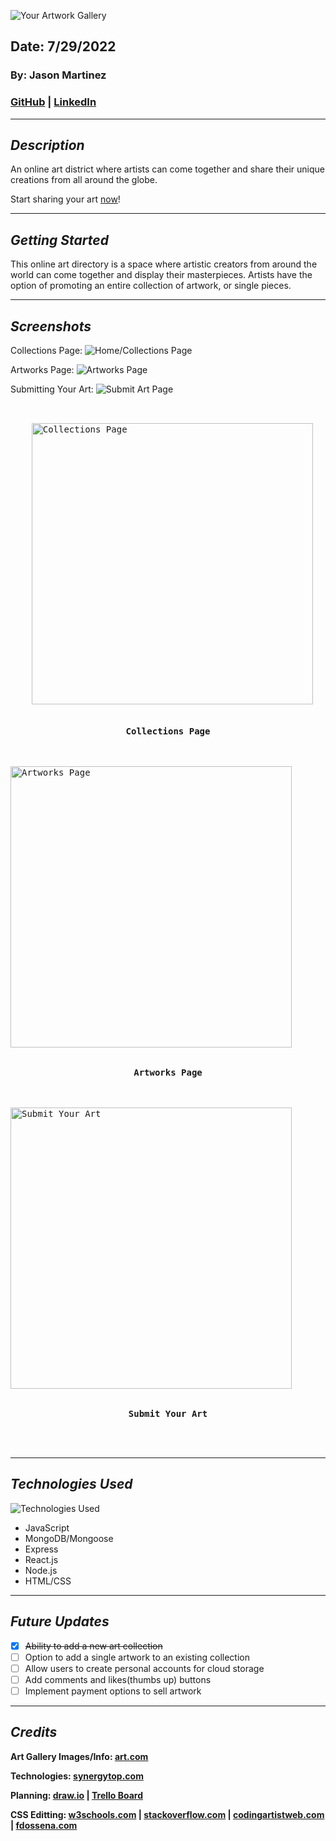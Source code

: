 ![Your Artwork Gallery](/client/images/Banner.png)

## Date: 7/29/2022

### By: Jason Martinez

### [GitHub](https://github.com/jasonmar08) | [LinkedIn](https://linkedin.com/in/martinez-jason)

---

## **_Description_**

An online art district where artists can come together and share their unique creations from all around the globe.

Start sharing your art [now](https://nameless-sierra-42667.herokuapp.com/)!

---

## **_Getting Started_**

This online art directory is a space where artistic creators from around the world can come together and display their masterpieces. Artists have the option of promoting an entire collection of artwork, or single pieces.

---

## **_Screenshots_**

Collections Page:
![Home/Collections Page](/client/images/Homepage.png)

Artworks Page:
![Artworks Page](/client/images/Artworks.png)

Submitting Your Art:
![Submit Art Page](/client/images/Submit.png)

<pre>
  <div>
    <img src="/client/images/Homepage.png"  height="450" alt="Collections Page">

    <figcaption align="center"><b>Collections Page</b></figcaption>
  </div>&nbsp;&nbsp;&nbsp;<div><img src="/client/images/Artworks.png" height="450" alt="Artworks Page">

    <figcaption align="center"><b>Artworks Page</b></figcaption>
  </div>&nbsp;&nbsp;&nbsp;<div><img src="/client/images/Submit.png" height="450" alt="Submit Your Art">

    <figcaption align="center"><b>Submit Your Art</b></figcaption>
  </div>
</pre>

---

## **_Technologies Used_**

![Technologies Used](https://tinyurl.com/2tns3kp8)

- JavaScript
- MongoDB/Mongoose
- Express
- React.js
- Node.js
- HTML/CSS

---

## **_Future Updates_**

- [x] ~~Ability to add a new art collection~~
- [ ] Option to add a single artwork to an existing collection
- [ ] Allow users to create personal accounts for cloud storage
- [ ] Add comments and likes(thumbs up) buttons
- [ ] Implement payment options to sell artwork

---

## **_Credits_**

**Art Gallery Images/Info: [art.com](https://tinyurl.com/ya46mtet)**

**Technologies: [synergytop.com](https://tinyurl.com/5n7b5mzm)**

**Planning: [draw.io](https://tinyurl.com/2y959xfw) | [Trello Board](https://tinyurl.com/y87kvtzc)**

**CSS Editting: [w3schools.com](https://tinyurl.com/5422vee2) | [stackoverflow.com](https://tinyurl.com/4ddesxs6) | [codingartistweb.com](https://tinyurl.com/2hvcmbfj) | [fdossena.com](https://tinyurl.com/bdedk6ru)**
